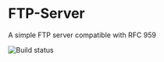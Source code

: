 # FTP-Server
A simple FTP server compatible with RFC 959

![Build status](https://travis-ci.org/ChairChandler/FTP-Server.svg?branch=master)
